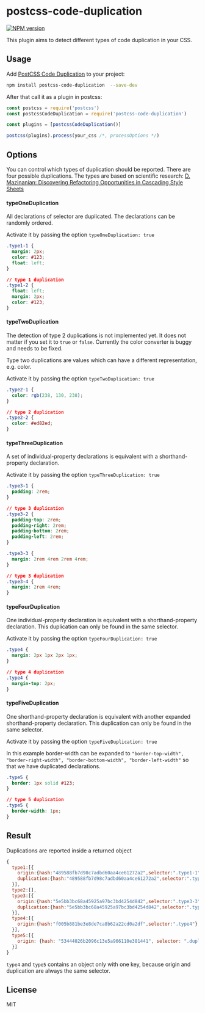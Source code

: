 # postcss-code-duplication
[![NPM version](https://img.shields.io/npm/v/postcss-code-duplication.svg)](https://www.npmjs.com/package/postcss-code-duplication)
<!-- [![Downloads per month](https://img.shields.io/npm/dm/postcss-code-duplication.svg)](http://npmcharts.com/compare/postcss-code-duplication) -->

This plugin aims to detect different types of code duplication in your CSS.

## Usage
Add [PostCSS Code Duplication](https://www.npmjs.com/package/postcss-code-duplication) to your project:

```bash
npm install postcss-code-duplication  --save-dev
```

After that call it as a plugin in postcss:

```javascript
const postcss = require('postcss')
const postcssCodeDuplication = require('postcss-code-duplication')

const plugins = [postcssCodeDuplication()]

postcss(plugins).process(your_css /*, processOptions */)
```

## Options
You can control which types of duplication should be reported. There are four possible duplications. The types are based on scientific research: [D. Mazinanian: Discovering Refactoring Opportunities in Cascading Style Sheets](dl.acm.org/ft_gateway.cfm?id=2635879&type=pdf)

#### typeOneDuplication
All declarations of selector are duplicated. The declarations can be randomly ordered.

Activate it by passing the option `typeOneDuplication: true`

```css
.type1-1 {
  margin: 2px;
  color: #123;
  float: left;
}

// type 1 duplication
.type1-2 {
  float: left;
  margin: 2px;
  color: #123;
}
```

#### typeTwoDuplication
The detection of type 2 duplications is not implemented yet. It does not matter if you set it to `true` or `false`. Currently the color converter is buggy and needs to be fixed.

Type two duplications are values which can have a different representation, e.g. color.

Activate it by passing the option `typeTwoDuplication: true`

```css
.type2-1 {
  color: rgb(238, 130, 238);
}

// type 2 duplication
.type2-2 {
  color: #ed82ed;
}
```

#### typeThreeDuplication
A set of individual-property declarations is equivalent with a shorthand-property declaration.

Activate it by passing the option `typeThreeDuplication: true`

```css
.type3-1 {
  padding: 2rem;
}

// type 3 duplication
.type3-2 {
  padding-top: 2rem;
  padding-right: 2rem;
  padding-bottom: 2rem;
  padding-left: 2rem;
}

.type3-3 {
  margin: 2rem 4rem 2rem 4rem;
}

// type 3 duplication
.type3-4 {
  margin: 2rem 4rem;
}
```
#### typeFourDuplication
One individual-property declaration is equivalent with a shorthand-property declaration. This duplication can only be found in the same selector.

Activate it by passing the option `typeFourDuplication: true`

```css
.type4 {
  margin: 2px 1px 2px 1px;
}

// type 4 duplication
.type4 {
  margin-top: 2px;
}
```

#### typeFiveDuplication
One shorthand-property declaration is equivalent with another expanded shorthand-property declaration. This duplication can only be found in the same selector.

Activate it by passing the option `typeFiveDuplication: true`

In this example border-width can be expanded to `"border-top-width", "border-right-width", "border-bottom-width", "border-left-width"` so that we have duplicated declarations.
```css
.type5 {
  border: 1px solid #123;
}

// type 5 duplication
.type5 {
  border-width: 1px;
}
```

## Result
Duplications are reported inside a returned object
```javascript
{
  type1:[{
    origin:{hash:"489588fb7d98c7adbd60aa4ce61272a2",selector:".type1-1"},
    duplication:{hash:"489588fb7d98c7adbd60aa4ce61272a2",selector:".type1-2"}
  }],
  type2:[],
  type3:[{
    origin:{hash:"5e5bb3bc68a45925a97bc3bd4254d842",selector:".type3-3"},
    duplication:{hash:"5e5bb3bc68a45925a97bc3bd4254d842",selector:".type3-4"}
  }],
  type4:[{
    origin:{hash:"f005b881be3e8de7ca8b62a22cd0a2df",selector:".type4"}
  }],
  type5:[{
    origin: {hash: "53444026b2096c13e5a966110e381441", selector: ".duplication-type-3-b"}
  }]
}
```

`type4` and `type5` contains an object only with one key, because origin and duplication are always the same selector.

## License
MIT
